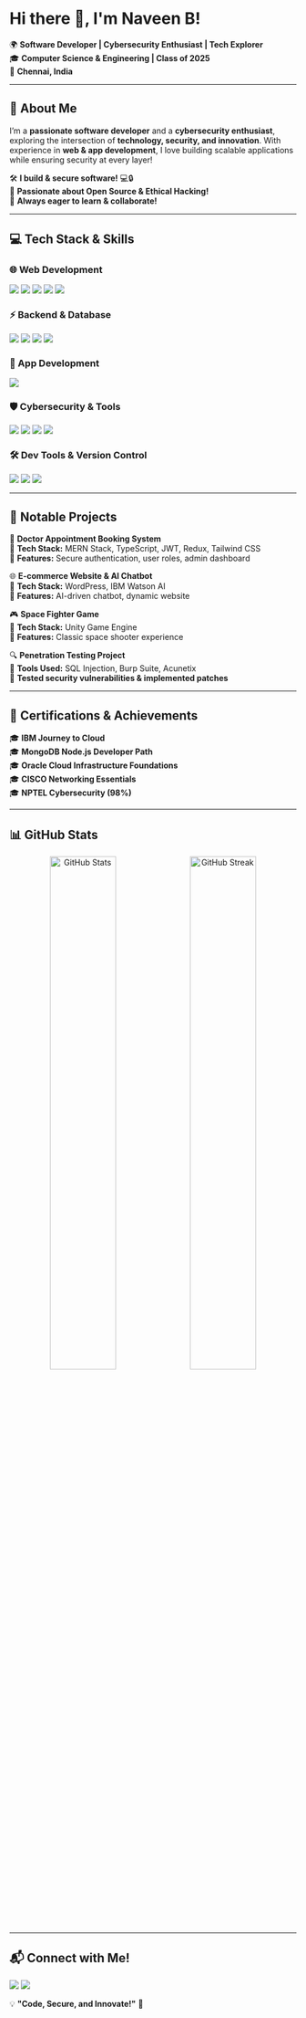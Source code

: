 # **Hi there 👋, I'm Naveen B!**  

🌍 **Software Developer | Cybersecurity Enthusiast | Tech Explorer**  
🎓 **Computer Science & Engineering | Class of 2025**  
📍 **Chennai, India**  

---

## **🚀 About Me**  
I’m a **passionate software developer** and a **cybersecurity enthusiast**, exploring the intersection of **technology, security, and innovation**. With experience in **web & app development**, I love building scalable applications while ensuring security at every layer!  

🛠️ **I build & secure software!** 💻🔒  
🌟 **Passionate about Open Source & Ethical Hacking!**  
🎯 **Always eager to learn & collaborate!**  

---

## **💻 Tech Stack & Skills**  

### **🌐 Web Development**  
<p align="left">
  <img src="https://img.shields.io/badge/HTML5-E34F26?style=for-the-badge&logo=html5&logoColor=white" />
  <img src="https://img.shields.io/badge/CSS3-1572B6?style=for-the-badge&logo=css3&logoColor=white" />
  <img src="https://img.shields.io/badge/JavaScript-F7DF1E?style=for-the-badge&logo=javascript&logoColor=black" />
  <img src="https://img.shields.io/badge/Bootstrap-563D7C?style=for-the-badge&logo=bootstrap&logoColor=white" />
  <img src="https://img.shields.io/badge/React-20232A?style=for-the-badge&logo=react&logoColor=61DAFB" />
</p>  

### **⚡ Backend & Database**  
<p align="left">
  <img src="https://img.shields.io/badge/Node.js-43853D?style=for-the-badge&logo=node.js&logoColor=white" />
  <img src="https://img.shields.io/badge/Express.js-404D59?style=for-the-badge&logo=express&logoColor=white" />
  <img src="https://img.shields.io/badge/MongoDB-4EA94B?style=for-the-badge&logo=mongodb&logoColor=white" />
  <img src="https://img.shields.io/badge/MySQL-4479A1?style=for-the-badge&logo=mysql&logoColor=white" />
</p>  

### **📱 App Development**  
<p align="left">
  <img src="https://img.shields.io/badge/Flutter-02569B?style=for-the-badge&logo=flutter&logoColor=white" />
</p>  

### **🛡️ Cybersecurity & Tools**  
<p align="left">
  <img src="https://img.shields.io/badge/Kali_Linux-557C94?style=for-the-badge&logo=kalilinux&logoColor=white" />
  <img src="https://img.shields.io/badge/Wireshark-1679A7?style=for-the-badge&logo=wireshark&logoColor=white" />
  <img src="https://img.shields.io/badge/Nmap-1E1E1E?style=for-the-badge&logo=nmap&logoColor=white" />
  <img src="https://img.shields.io/badge/Burp_Suite-FE7A16?style=for-the-badge&logo=burpsuite&logoColor=white" />
</p>  

### **🛠️ Dev Tools & Version Control**  
<p align="left">
  <img src="https://img.shields.io/badge/Git-F05032?style=for-the-badge&logo=git&logoColor=white" />
  <img src="https://img.shields.io/badge/GitHub-181717?style=for-the-badge&logo=github&logoColor=white" />
  <img src="https://img.shields.io/badge/VS%20Code-007ACC?style=for-the-badge&logo=visualstudiocode&logoColor=white" />
</p>  

---

## **📌 Notable Projects**  

🚀 **Doctor Appointment Booking System**  
🔹 **Tech Stack:** MERN Stack, TypeScript, JWT, Redux, Tailwind CSS  
🔹 **Features:** Secure authentication, user roles, admin dashboard  

🌐 **E-commerce Website & AI Chatbot**  
🔹 **Tech Stack:** WordPress, IBM Watson AI  
🔹 **Features:** AI-driven chatbot, dynamic website  

🎮 **Space Fighter Game**  
🔹 **Tech Stack:** Unity Game Engine  
🔹 **Features:** Classic space shooter experience  

🔍 **Penetration Testing Project**  
🔹 **Tools Used:** SQL Injection, Burp Suite, Acunetix  
🔹 **Tested security vulnerabilities & implemented patches**  

---

## **📜 Certifications & Achievements**  

🎓 **IBM Journey to Cloud**  
🎓 **MongoDB Node.js Developer Path**  
🎓 **Oracle Cloud Infrastructure Foundations**  
🎓 **CISCO Networking Essentials**  
🎓 **NPTEL Cybersecurity (98%)**  

---

## **📊 GitHub Stats**  

<p align="center">
  <img src="https://github-readme-stats.vercel.app/api?username=sir-zech&show_icons=true&theme=radical" alt="GitHub Stats" width="48%" />
  <img src="https://github-readme-streak-stats.herokuapp.com/?user=sir-zech&theme=radical" alt="GitHub Streak" width="48%" />
</p>

---

## **📬 Connect with Me!**  

<p align="left">
  <a href="https://github.com/sir-zech"><img src="https://img.shields.io/badge/GitHub-000?style=for-the-badge&logo=github" /></a>
  <a href="https://www.linkedin.com/in/sirzech/"><img src="https://img.shields.io/badge/LinkedIn-0077B5?style=for-the-badge&logo=linkedin" /></a>
</p>  

💡 **"Code, Secure, and Innovate!"** 🚀  

